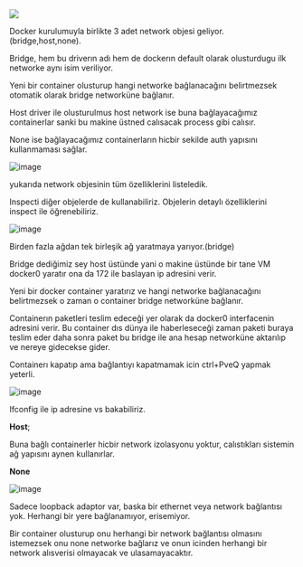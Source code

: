 <img src="https://github.com/ibrahimdoss/Docker/blob/905e3268db8f23945ea6cea811ac32e9e11d952f/DockerNetwork/NetworkImages/net1.png">

Docker kurulumuyla birlikte 3 adet network objesi geliyor.(bridge,host,none).

Bridge, hem bu driverın adı hem de dockerın default olarak olusturdugu ilk networke aynı isim veriliyor.

Yeni bir container olusturup hangi networke bağlanacağını belirtmezsek otomatik olarak bridge networküne bağlanır.

Host driver ile olusturulmus host network ise buna bağlayacağımız containerlar sanki bu makine üstned calısacak process gibi calısır.

None ise bağlayacağımız containerların hicbir sekilde auth yapısını kullanmaması sağlar.

![image](https://github.com/ibrahimdoss/Docker/blob/main/DockerNetwork/NetworkImages/a2.png)

yukarıda network objesinin tüm özelliklerini listeledik.

Inspecti diğer objelerde de kullanabiliriz. Objelerin detaylı özelliklerini inspect ile öğrenebiliriz.

![image](https://github.com/ibrahimdoss/Docker/blob/main/DockerNetwork/NetworkImages/a3.png)

Birden fazla ağdan tek birleşik ağ yaratmaya yarıyor.(bridge)

Bridge dediğimiz sey host üstünde yani o makine üstünde bir tane VM docker0 yaratır ona da 172 ile baslayan ip adresini verir.

Yeni bir docker container yaratırız ve hangi networke bağlanacağını belirtmezsek o zaman o container bridge networküne bağlanır.

Containerın paketleri teslim edeceği yer olarak da docker0 interfacenin adresini verir. Bu container dıs dünya ile haberleseceği zaman paketi buraya teslim eder daha sonra paket bu bridge ile ana hesap networküne aktarılıp ve nereye gidecekse gider.

Containerı kapatıp ama bağlantıyı kapatmamak icin ctrl+PveQ yapmak yeterli.

![image](https://github.com/ibrahimdoss/Docker/blob/main/DockerNetwork/NetworkImages/a4.png)

Ifconfig ile ip adresine vs bakabiliriz.

**Host**;

Buna bağlı containerler hicbir network izolasyonu yoktur, calıstıkları sistemin ağ yapısını aynen kullanırlar. 

**None**

![image](https://github.com/ibrahimdoss/Docker/blob/main/DockerNetwork/NetworkImages/a5.png)

Sadece loopback adaptor var, baska bir ethernet veya network bağlantısı yok. Herhangi bir yere bağlanamıyor, erisemiyor.

Bir container olusturup onu herhangi bir network bağlantısı olmasını istemezsek onu none networke bağlarız ve onun icinden herhangi bir network alısverisi olmayacak ve ulasamayacaktır.
